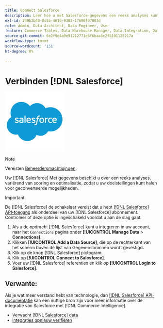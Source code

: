 ```yaml
---
title: Connect Salesforce
description: Leer hoe u met Salesforce-gegevens een reeks analyses kunt maken, van scoring tot optimalisatie, zodat u uw doelstellingen voor geconverteerde mogelijkheden kunt halen.
exl-id: 249b2b40-8c8a-4616-9383-17690f07003d
role: Admin, Data Architect, Data Engineer, User
feature: Commerce Tables, Data Warehouse Manager, Data Integration, Data Import/Export
source-git-commit: 6e2f9e4a9e91212771e6f6baa8c2f8101125217a
workflow-type: tm+mt
source-wordcount: '151'
ht-degree: 0%

---
```


# Verbinden [!DNL Salesforce]

![](../../../assets/Salesforce_Logo.png)

>[!NOTE]
>
>Vereisten [Beheerdersmachtigingen](../../../administrator/user-management/user-management.md).

Uw [!DNL Salesforce] Met gegevens beschikt u over een reeks analyses, variërend van scoring en optimalisatie, zodat u uw doelstellingen kunt halen voor geconverteerde mogelijkheden.

>[!IMPORTANT]
>
>De [!DNL Salesforce] de schakelaar vereist dat u hebt [[!DNL Salesforce] API-toegang](../integrations/salesforce.md) als onderdeel van uw [!DNL Salesforce] abonnement. Controleer of deze optie is ingeschakeld voordat u aan de slag gaat.

1. Als u de opdracht [!DNL Salesforce] kunt u integreren in uw account, naar het `Connections` pagina onder **[!UICONTROL Manage Data** > **Connections]**.
1. Klikken **[!UICONTROL Add a Data Source]**, die op de rechterkant van het scherm boven de lijst van Gegevensbronnen wordt gevestigd.
1. Klik op de knop [!DNL Salesforce] pictogram.
1. Klik op **[!UICONTROL Connect to Salesforce]**.
1. Voer uw [!DNL Salesforce] referenties en klik op **[!UICONTROL Login to Salesforce]**.

## Verwante:

Als je wat meer verstand hebt van technologie, dan [[!DNL Salesforce] API-documentatie](https://developer.salesforce.com/docs/atlas.en-us.api_rest.meta/api_rest/intro_what_is_rest_api.htm) kan een nuttige bron zijn voor meer informatie over de integratie van Salesforce met [!DNL Commerce Intelligence].

* [Verwacht [!DNL Salesforce] data](../integrations/salesforce-data.md)
* [Integraties opnieuw verifiëren](https://experienceleague.adobe.com/docs/commerce-knowledge-base/kb/how-to/mbi-reauthenticating-integrations.html)
